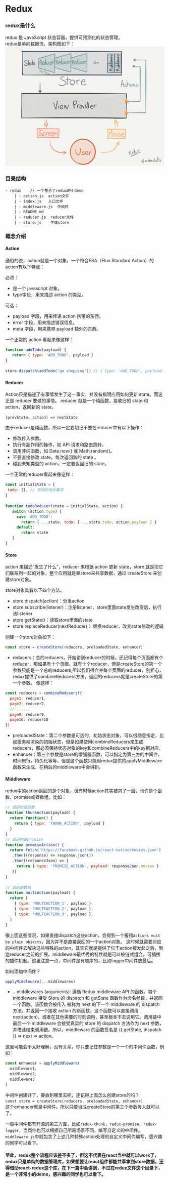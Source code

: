# Redux

### redux是什么
redux 是 JavaScript 状态容器，提供可预测化的状态管理。  
redux是单向数据流，架构图如下：  
![image](https://github.com/huangming1994/react-tutorial/blob/master/src/images/redux.png?raw=true)

### 目录结构
```
- redux    // 一个整合了redux的小demo
    | - action.js  action文件
    | - index.js   入口文件
    | - middleware.js  中间件
    | - README.md 
    | - reducer.js  reducer文件
    | - store.js    生成store
```

### 概念介绍
#### Action
通俗的说，action就是一个对象，一个符合FSA（Flux Standard Action）的action有以下特点： 
 
 必须：  
 * 是一个 javascript 对象。  
 * type字段，用来描述 action 的类型。
 
 可选：  
 * payload 字段，用来传递 action 携带的东西。
 * error 字段，用来描述错误信息。
 * meta 字段，用来携带 payload 额外的东西。
 
 一个正常的 action 看起来像这样：
 ```javascript
 function addTodo(payload) {
    return { type: 'ADD_TODO', payload }
 }
    
 store.dispatch(addTodo('go shopping')) // { type: 'ADD_TODO', payload: 'go shopping' }
```
 
 #### Reducer
 Action只是描述了有事情发生了这一事实，并没有指明应用如何更新 state。而这正是 reducer 要做的事情。
 reducer 就是一个纯函数，接收旧的 state 和 action，返回新的 state。  
 
 `(prevState, action) => nextState`  
 
 由于reducer是纯函数，所以一定要切记不要在reducer中有以下操作：
 * 修改传入参数。
 * 执行有副作用的操作，如 API 请求和路由跳转。
 * 调用非纯函数，如 Date.now() 或 Math.random()。
 * 不要直接修改 state，每次返回新的 state 。
 * 碰到未知类型的 action，一定要返回旧的 state。
 
 一个正常的reducer看起来像这样：
 ```javascript
 const initialState = {
  todo: [], // 添加的待办事项
 }
 
 function todoReducer(state = initialState, action) {
    switch (action.type) {
      case 'ADD_TODO':
        return { ...state, todo: [ ...state.todo, action.payload ] }
      default:
        return state
    }
 }
```

#### Store
 action 来描述“发生了什么”，reducer 来根据 action 更新 state，store 就是把它们联系到一起的对象，整个应用就是靠store来共享数据，通过 createStore 来创建store对象。  
 
store对象具有以下四个方法。
 * store.dispatch(action)：分发action
 * store.subscribe(listener)：注册listener，store里面state发生改变后，执行该listener
 * store.getState()：读取store里面的state
 * store.replaceReducer(nextReducer)： 替换reducer，改变state修改的逻辑
 
 创建一个store对象如下：
```javascript
const store = createStore(reducers, preloadedState, enhancer)
```
* reducers：总的reducers，开始讲到reducer的时候，还记得每个页面都有个reducer，那如果有十个页面，就有十个reducer，但是createStore的第一个参数只能是一个总的reducers,所以我们得合并每个页面的reducer，别担心，redux提供了combineReducers方法，返回的reducers就是createStore的第一个参数。
像这样：
```javascript
const reducers = combineReducers({
  page1: reducer1,
  page2: reducer2,
  // ......
  page9: reducer9,
  page10: reducer10
})
```
* preloadedState：第二个参数是可选的，初始状态对象，可以很随意指定，比如服务端渲染的初始状态，但是如果使用combineReducers来生成reducers，那必须保持状态对象的key和combineReducers中的key相对应。
* enhancer：第三个参数是store的增强器函数，可以指定为第三方的中间件，时间旅行，持久化等等，但是这个函数只能用redux提供的applyMiddleware函数来生成，在稍后的middleware中会讲到。

#### Middleware
redux中的action返回的是个对象，但有时候action其实被包了一层，也许是个函数、promise或者数组，比如：
```javascript
// 返回的是函数
function thunkAction(payload) {
  return function() {
    return { type: 'THUNK_ACTION', payload }
  }
}  
// 返回的是promise
function promiseAction() {
  return fetch('https://facebook.github.io/react-native/movies.json')
   .then((response) => response.json())
   .then((responseJson) => {
     return { type: 'PROMISE_ACTION', payload: responseJson.movies }
   })
}

// 返回是数组
function multiAction(payload) {
  return [
    { type: 'MULTIACTION_1', payload },
    { type: 'MULTIACTION_2', payload },
    { type: 'MULTIACTION_3', payload },
  ]
}
```
像上面这些情况，如果直接dispatch这些action，会得到一个报错`Actions must be plain objects`，因为并不是直接返回的一个action对象。
这时候就需要对应的中间件去解决这些特殊的action，其实它就是提供了位于action被发起之后，到达reducer之前的扩展。middleware最优秀的特性就是可以被链式组合，可插拔的插件机制。这里注意一点，中间件是有顺序的，比如logger中间件放最后。

如何添加中间件？
```javascript
applyMiddleware(...middlewares)
```
* ...middlewares (arguments): 遵循 Redux middleware API 的函数。每个 middleware 接受 Store 的 dispatch 和 getState 函数作为命名参数，并返回一个函数。该函数会被传入 被称为 next 的下一个 middleware 的 dispatch 方法，并返回一个接收 action 的新函数，这个函数可以直接调用 next(action)，或者在其他需要的时刻调用，甚至根本不去调用它。调用链中最后一个 middleware 会接受真实的 store 的 dispatch 方法作为 next 参数，并借此结束调用链。所以，middleware 的函数签名是 ({ getState, dispatch }) => next => action。
  
这里可能会不太好理解，没有关系，你只要记住参数是一个一个的中间件函数，例如：
```javascript
const enhancer = applyMiddleware(
  middleware1,
  middleware2,
  middleware3
)
```
中间件创建好了，要放到哪里去呢，还记得上面怎么创建store的吗？  
`const store = createStore(reducers, preloadedState, enhancer)`  
这个enhancer就是中间件。所以只要当成createStore的第三个参数传入就可以了。

一般中间件都有开源的第三方库，比如`redux-thunk`，`redux-promise`，`redux-logger`，当然你也可以根据自己所需场景不同，编写自定义的中间件。`middleware.js`中就包含了上述几种特殊action处理的自定义中间件编写，感兴趣的同学可以看下。

#### 至此，redux整个流程应该差不多了，但这不代表在react当中就可以work了，redux只是单纯的数据管理库，如果想要让react组件都能共享拿到store数据，还得借助react-redux这个库，在下一篇中会讲到，不过在redux文件这个目录下，是一个非常小的demo，感兴趣的同学也可以看下。